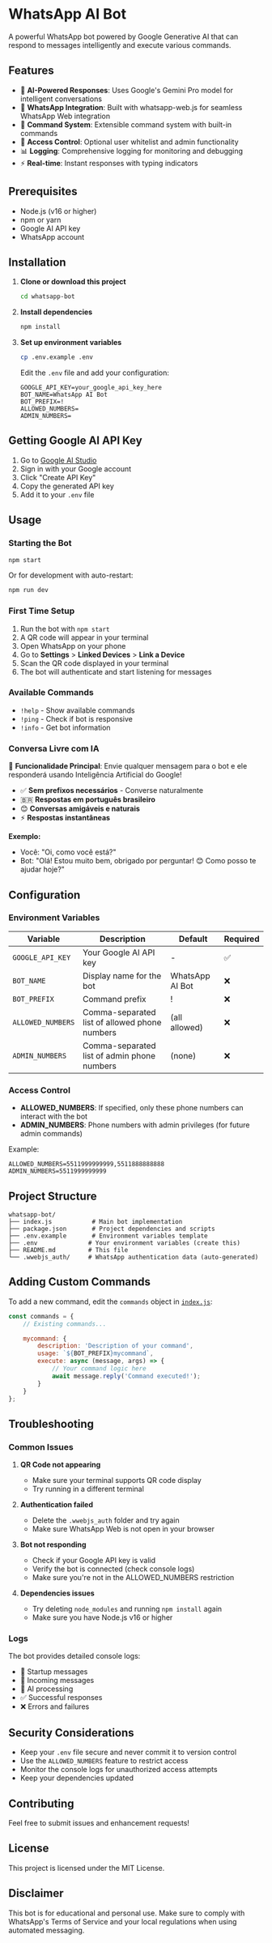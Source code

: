 # WhatsApp AI Bot

A powerful WhatsApp bot powered by Google Generative AI that can respond to messages intelligently and execute various commands.

## Features

- 🤖 **AI-Powered Responses**: Uses Google's Gemini Pro model for intelligent conversations
- 📱 **WhatsApp Integration**: Built with whatsapp-web.js for seamless WhatsApp Web integration
- 🔧 **Command System**: Extensible command system with built-in commands
- 🔐 **Access Control**: Optional user whitelist and admin functionality
- 📊 **Logging**: Comprehensive logging for monitoring and debugging
- ⚡ **Real-time**: Instant responses with typing indicators

## Prerequisites

- Node.js (v16 or higher)
- npm or yarn
- Google AI API key
- WhatsApp account

## Installation

1. **Clone or download this project**
   ```bash
   cd whatsapp-bot
   ```

2. **Install dependencies**
   ```bash
   npm install
   ```

3. **Set up environment variables**
   ```bash
   cp .env.example .env
   ```

   Edit the `.env` file and add your configuration:
   ```env
   GOOGLE_API_KEY=your_google_api_key_here
   BOT_NAME=WhatsApp AI Bot
   BOT_PREFIX=!
   ALLOWED_NUMBERS=
   ADMIN_NUMBERS=
   ```

## Getting Google AI API Key

1. Go to [Google AI Studio](https://makersuite.google.com/app/apikey)
2. Sign in with your Google account
3. Click "Create API Key"
4. Copy the generated API key
5. Add it to your `.env` file

## Usage

### Starting the Bot

```bash
npm start
```

Or for development with auto-restart:
```bash
npm run dev
```

### First Time Setup

1. Run the bot with `npm start`
2. A QR code will appear in your terminal
3. Open WhatsApp on your phone
4. Go to **Settings** > **Linked Devices** > **Link a Device**
5. Scan the QR code displayed in your terminal
6. The bot will authenticate and start listening for messages

### Available Commands

- `!help` - Show available commands
- `!ping` - Check if bot is responsive
- `!info` - Get bot information

### Conversa Livre com IA

🎯 **Funcionalidade Principal**: Envie qualquer mensagem para o bot e ele responderá usando Inteligência Artificial do Google!

- ✅ **Sem prefixos necessários** - Converse naturalmente
- 🇧🇷 **Respostas em português brasileiro**
- 😊 **Conversas amigáveis e naturais**
- ⚡ **Respostas instantâneas**

**Exemplo:**
- Você: "Oi, como você está?"
- Bot: "Olá! Estou muito bem, obrigado por perguntar! 😊 Como posso te ajudar hoje?"

## Configuration

### Environment Variables

| Variable | Description | Default | Required |
|----------|-------------|---------|----------|
| `GOOGLE_API_KEY` | Your Google AI API key | - | ✅ |
| `BOT_NAME` | Display name for the bot | WhatsApp AI Bot | ❌ |
| `BOT_PREFIX` | Command prefix | ! | ❌ |
| `ALLOWED_NUMBERS` | Comma-separated list of allowed phone numbers | (all allowed) | ❌ |
| `ADMIN_NUMBERS` | Comma-separated list of admin phone numbers | (none) | ❌ |

### Access Control

- **ALLOWED_NUMBERS**: If specified, only these phone numbers can interact with the bot
- **ADMIN_NUMBERS**: Phone numbers with admin privileges (for future admin commands)

Example:
```env
ALLOWED_NUMBERS=5511999999999,5511888888888
ADMIN_NUMBERS=5511999999999
```

## Project Structure

```
whatsapp-bot/
├── index.js           # Main bot implementation
├── package.json       # Project dependencies and scripts
├── .env.example       # Environment variables template
├── .env              # Your environment variables (create this)
├── README.md         # This file
└── .wwebjs_auth/     # WhatsApp authentication data (auto-generated)
```

## Adding Custom Commands

To add a new command, edit the `commands` object in [`index.js`](index.js:37):

```javascript
const commands = {
    // Existing commands...

    mycommand: {
        description: 'Description of your command',
        usage: `${BOT_PREFIX}mycommand`,
        execute: async (message, args) => {
            // Your command logic here
            await message.reply('Command executed!');
        }
    }
};
```

## Troubleshooting

### Common Issues

1. **QR Code not appearing**
   - Make sure your terminal supports QR code display
   - Try running in a different terminal

2. **Authentication failed**
   - Delete the `.wwebjs_auth` folder and try again
   - Make sure WhatsApp Web is not open in your browser

3. **Bot not responding**
   - Check if your Google API key is valid
   - Verify the bot is connected (check console logs)
   - Make sure you're not in the ALLOWED_NUMBERS restriction

4. **Dependencies issues**
   - Try deleting `node_modules` and running `npm install` again
   - Make sure you have Node.js v16 or higher

### Logs

The bot provides detailed console logs:
- 🚀 Startup messages
- 📨 Incoming messages
- 🧠 AI processing
- ✅ Successful responses
- ❌ Errors and failures

## Security Considerations

- Keep your `.env` file secure and never commit it to version control
- Use the `ALLOWED_NUMBERS` feature to restrict access
- Monitor the console logs for unauthorized access attempts
- Keep your dependencies updated

## Contributing

Feel free to submit issues and enhancement requests!

## License

This project is licensed under the MIT License.

## Disclaimer

This bot is for educational and personal use. Make sure to comply with WhatsApp's Terms of Service and your local regulations when using automated messaging.